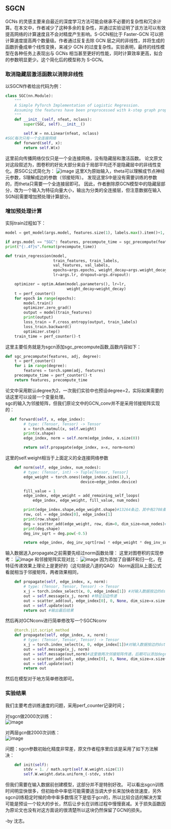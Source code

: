 ## SGCN
GCNs 的灵感主要来自最近的深度学习方法可能会继承不必要的复杂性和冗余计算。在本文中，作者减少了这种多余的复杂性，并通过实验证明了该方法可以有效提高网络的计算速度且不会对精度产生影响。S-GCN相比于 Faster-GCN 可以把计算速度提高两个数量级。作者通过反复去除 GCN 层之间的非线性，并将生成的函数折叠成单个线性变换，来减少 GCN 的过度复杂性。实验表明，最终的线性模型在各种任务上表现出与 GCNs 相当甚至更好的性能，同时计算效率更高，拟合的参数明显更少。这个简化后的模型称为 S-GCN。
### 取消隐藏层激活函数以消除非线性
以SGCN作者给出代码为例：
```python
class SGC(nn.Module):
    """
    A Simple PyTorch Implementation of Logistic Regression.
    Assuming the features have been preprocessed with k-step graph propagation.
    """
    def __init__(self, nfeat, nclass):
        super(SGC, self).__init__()

        self.W = nn.Linear(nfeat, nclass)
#SGC每次只有一个全连接网络
    def forward(self, x):
        return self.W(x)
```
这里前向传播网络仅仅只是一个全连接网络，没有隐藏层和激活函数。
论文原文对这段叙述为，图卷积的好处大部分来自于局部平均还不是隐藏层中的非线性变化。原SGC公式简化为：
![image](https://user-images.githubusercontent.com/39088547/131299217-fad8cf7c-8143-499b-bdf7-e3da92f1e6ed.png)
这里X为原始输入，theta可以理解成节点神经元参数，S理解成边的参数（邻接矩阵）。
发现这里S中是没有需要训练的参数的，而theta只需要一个全连接层即可。
因此，作者删除原GCN模型中的隐藏层部分，改为一个输入为特征向量大小，输出为分类的全连接层，但注意数据在输入SGN前需要增加预处理计算部分。

### 增加预处理计算
实际train过程如下：
```python
model = get_model(args.model, features.size(1), labels.max().item()+1, args.hidden, args.dropout, args.cuda)

if args.model == "SGC": features, precompute_time = sgc_precompute(features, adj, args.degree)
print("{:.4f}s".format(precompute_time))

def train_regression(model,
                     train_features, train_labels,
                     val_features, val_labels,
                     epochs=args.epochs, weight_decay=args.weight_decay,
                     lr=args.lr, dropout=args.dropout):

    optimizer = optim.Adam(model.parameters(), lr=lr,
                           weight_decay=weight_decay)
    t = perf_counter()
    for epoch in range(epochs):
        model.train()
        optimizer.zero_grad()
        output = model(train_features)
        print(output)
        loss_train = F.cross_entropy(output, train_labels)
        loss_train.backward()
        optimizer.step()
    train_time = perf_counter()-t
```
这里主要任务就是为sgcn添加sgc_precompute函数,函数内容如下：
```python
def sgc_precompute(features, adj, degree):
    t = perf_counter()
    for i in range(degree):
        features = torch.spmm(adj, features)
    precompute_time = perf_counter()-t
    return features, precompute_time
```
论文中采用默认degree为2，一次我们实验中也预设degree=2，实际如果需要的话这里可以设层一个变量处理。  
sgc的输入为邻接矩阵，但我们原论文中的GCN_conv并不是采用邻接矩阵实现的：
```python
  def forward(self, x, edge_index):
        # type: (Tensor, Tensor) -> Tensor
        x = torch.matmul(x, self.weight)
        print(x.shape)
        edge_index, norm = self.norm(edge_index, x.size(0))

        return self.propagate(edge_index, x=x, norm=norm)
```
这里的self.weight相当于上面定义的全连接网络参数
```python
    def norm(self, edge_index, num_nodes):
        # type: (Tensor, int) -> Tuple[Tensor, Tensor]
        edge_weight = torch.ones((edge_index.size(1),),
                                 device=edge_index.device)

        fill_value = 1
        edge_index, edge_weight = add_remaining_self_loops(
            edge_index, edge_weight, fill_value, num_nodes)

        print(edge_index.shape,edge_weight.shape)#13264条边，其中有2708条自循环边
        row, col = edge_index[0], edge_index[1]
        print(row.shape)
        deg = scatter_add(edge_weight, row, dim=0, dim_size=num_nodes)#deg 大小为2708
        print(deg.shape)
        deg_inv_sqrt = deg.pow(-0.5)

        return edge_index, deg_inv_sqrt[row] * edge_weight * deg_inv_sqrt[col]
```
输入数据送入propagate之前需要先经过norm函数处理：
这里对图卷积的实现参考：
![image](https://user-images.githubusercontent.com/39088547/131299684-931cf597-2d8e-44aa-8c24-fb925a7b0cf4.png)
和邻接矩阵实现对比：
![image](https://user-images.githubusercontent.com/39088547/131299712-59daacb3-8417-491f-945b-f79ef217593d.png)
因为添加了自循环和归一化，在特征传递效果上理论上是更好的（这句胡说八道的QAQ）
Norm返回从上面公式看就相当于邻接矩阵，两者效果相同，
```python
    def propagate(self, edge_index, x, norm):
        # type: (Tensor, Tensor, Tensor) -> Tensor
        x_j = torch.index_select(x, 0, edge_index[1]) #对输入数据按边的dst节点进行索引，有多少边，索引出来多少节点；有重复节点
        out = self.message(x_j, norm) #特征沿边传递
        out = scatter_add(out, edge_index[0], 0, None, dim_size=x.size(0)) #对所有边的传递结果进行汇总
        out = self.update(out)
        return out #输出最后结果

```
然后再对GCNconv进行简单修改写一个SGCNconv
```python
    @torch.jit.script_method
    def propagate(self, edge_index, x, norm):
        # type: (Tensor, Tensor, Tensor) -> Tensor
        x_j = torch.index_select(x, 0, edge_index[1])#对输入数据按边的dst节点进行索引，有多少边，索引出来多少节点，有重复节点
        out = self.message(x_j, norm)
        out = self.message(out,norm)#这里做两次邻接矩阵传递，后期可以添加degree遍历控制传递次数
        out = scatter_add(out, edge_index[0], 0, None, dim_size=x.size(0))
        out = self.update(out)
        return out
```
然后在模型对于地方简单修改即可。
### 实验结果
我们主要考虑训练速度的问题，采用perf_counter记录时间；

对sgcn做2000次训练：  
  ![image](https://user-images.githubusercontent.com/39088547/131299918-6126d450-28ff-4cfc-b414-e1c0ed3d5ce0.png)

对两层gcn做2000次训练：  
  ![image](https://user-images.githubusercontent.com/39088547/131299953-22e94908-15c9-4680-9af3-ccfa4ba7a29c.png)

问题：sgcn参数初始化精度非常差，原文作者程序里应该是采用了如下方法解决：
```python
    def init(self):
        stdv = 1. / math.sqrt(self.W.weight.size(1))
        self.W.weight.data.uniform_(-stdv, stdv)
```

但我们需要在输入数据前创建模型，这部分并不是特别好改。
可以看出sgcn训练时间明显快很多，但初始命中率低可能需要适当调大步长来加快收敛速度，另外sgcn训练稳定时候的命中率多数情况下是低于gcn的，所以比较合适的解决方案可能是预设一个较大的步长，然后让步长在训练过程中慢慢衰减。关于损失函数因为原论文也没有对这方面说的很清楚所以这块仍然保留了GCN的损失。

-by 沈志。


